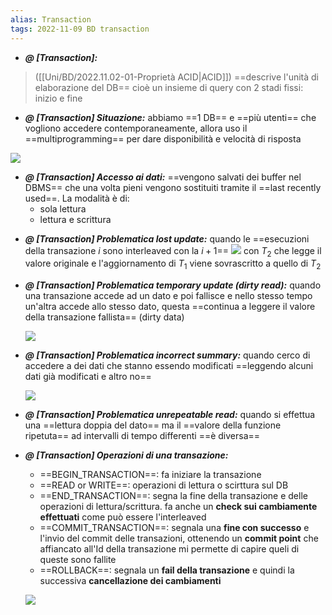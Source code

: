 ```yaml
---
alias: Transaction
tags: 2022-11-09 BD transaction
---
```


- ***@ [Transaction]:***
> ([[Uni/BD/2022.11.02-01-Proprietà ACID|ACID]]) ==descrive l'unità di elaborazione del DB== cioè un insieme di query con 2 stadi fissi: inizio e fine

<!--ID: 1670236970951-->


- ***@ [Transaction] Situazione:***
	abbiamo ==1 DB== e ==più utenti== che vogliono accedere contemporaneamente, allora uso il ==multiprogramming== per dare disponibilità e velocità di risposta

![](Uni/BD/img/multiuser.jpeg)

<!--ID: 1670236970955-->




- ***@ [Transaction] Accesso ai dati:***
	==vengono salvati dei buffer nel DBMS== che una volta pieni vengono sostituiti tramite il ==last recently used==. La modalità è di:
	- sola lettura
	- lettura e scrittura

<!--ID: 1670236970960-->


- ***@ [Transaction] Problematica lost update:***
	quando le ==esecuzioni della transazione $i$ sono interleaved con la $i+1$==
    ![](Uni/BD/img/lostupdate.jpeg)
    con $T_2$ che legge il valore originale e l'aggiornamento di $T_1$ viene sovrascritto a quello di $T_2$

<!--ID: 1670237672259-->




- ***@ [Transaction] Problematica temporary update (dirty read):***
	quando una transazione accede ad un dato e poi fallisce e nello stesso tempo un'altra accede allo stesso dato, questa ==continua a leggere il valore della transazione fallista== (dirty data)
	
	![](Uni/BD/img/dirtyread.jpeg)

<!--ID: 1670237672265-->




- ***@ [Transaction] Problematica incorrect summary:***
	quando cerco di accedere a dei dati che stanno essendo modificati ==leggendo alcuni dati già modificati e altro no==
	    
	![](Uni/BD/img/incsum.jpeg)

<!--ID: 1670237672269-->




- ***@ [Transaction] Problematica unrepeatable read:***
	quando si effettua una ==lettura doppia del dato== ma il ==valore della funzione ripetuta== ad intervalli di tempo differenti ==è diversa==

<!--ID: 1670237672273-->




- ***@ [Transaction] Operazioni di una transazione:***
	- ==BEGIN\_TRANSACTION==: fa iniziare la transazione
	- ==READ or WRITE==: operazioni di lettura o scirttura sul DB
	- ==END\_TRANSACTION==: segna la fine della transazione e delle operazioni di lettura/scrittura. fa anche un **check sui cambiamente effettuati** come può essere l'interleaved
	- ==COMMIT\_TRANSACTION==: segnala una **fine con successo** e l'invio del commit delle transazioni, ottenendo un **commit point** che affiancato all'Id della transazione mi permette di capire queli di queste sono fallite
	- ==ROLLBACK==: segnala un **fail della transazione** e quindi la successiva **cancellazione dei cambiamenti**
	
	![](Uni/BD/img/opertrans.jpeg)

<!--ID: 1670236970964-->


